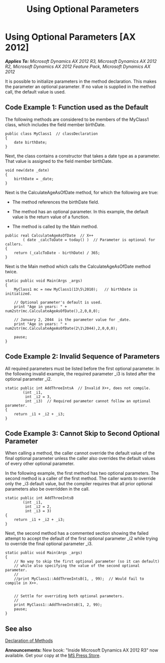 ﻿---
title: Using Optional Parameters
TOCTitle: Using Optional Parameters
ms:assetid: 321a02a8-9862-448e-aa1a-bec8b5b9d138
ms:mtpsurl: https://msdn.microsoft.com/en-us/library/Aa635503(v=AX.60)
ms:contentKeyID: 35241989
ms.date: 05/18/2015
mtps_version: v=AX.60
---

# Using Optional Parameters [AX 2012]


_**Applies To:** Microsoft Dynamics AX 2012 R3, Microsoft Dynamics AX 2012 R2, Microsoft Dynamics AX 2012 Feature Pack, Microsoft Dynamics AX 2012_

It is possible to initialize parameters in the method declaration. This makes the parameter an optional parameter. If no value is supplied in the method call, the default value is used.

## Code Example 1: Function used as the Default

The following methods are considered to be members of the MyClass1 class, which includes the field member birthDate.

    public class MyClass1  // classDeclaration
    {
        date birthDate;
    }

Next, the class contains a constructor that takes a date type as a parameter. That value is assigned to the field member birthDate.

    void new(date _date)
    {
        birthDate = _date;
    }

Next is the CalculateAgeAsOfDate method, for which the following are true:

  - The method references the birthDate field.

  - The method has an optional parameter. In this example, the default value is the return value of a function.

  - The method is called by the Main method.

<!-- end list -->

    public real CalculateAgeAsOfDate  // X++
            ( date _calcToDate = today() )  // Parameter is optional for callers.
    {
        return (_calcToDate - birthDate) / 365;
    }

Next is the Main method which calls the CalculateAgeAsOfDate method twice.

    static public void Main(Args _args)
    {
        MyClass1 mc = new MyClass1(13\5\2010);   // birthDate is initialized.
    
        // Optional parameter's default is used.
        print "Age in years: " + num2str(mc.CalculateAgeAsOfDate(),2,0,0,0);
    
        // January 2, 2044  is the parameter value for _date.
        print "Age in years: " + num2str(mc.CalculateAgeAsOfDate(2\1\2044),2,0,0,0);
    
        pause;
    }

## Code Example 2: Invalid Sequence of Parameters

All required parameters must be listed before the first optional parameter. In the following invalid example, the required parameter \_i3 is listed after the optional parameter \_i2.

    static public int AddThreeIntsA  // Invalid X++, does not compile.
            (int _i1,
             int _i2 = 3,
             int _i3)  // Required parameter cannot follow an optional parameter.
    {
        return _i1 + _i2 + _i3;
    }

## Code Example 3: Cannot Skip to Second Optional Parameter

When calling a method, the caller cannot override the default value of the final optional parameter unless the caller also overrides the default values of every other optional parameter.

In the following example, the first method has two optional parameters. The second method is a caller of the first method. The caller wants to override only the \_i3 default value, but the compiler requires that all prior optional parameters also be overridden in the call.

    static public int AddThreeIntsB
            (int _i1,
             int _i2 = 2,
             int _i3 = 3)
    {
        return _i1 + _i2 + _i3;
    }

Next, the second method has a commented section showing the failed attempt to accept the default of the first optional parameter \_i2 while trying to override the final optional parameter \_i3.

    static public void Main(Args _args)
    { 
        // No way to skip the first optional parameter (so it can default)
        // while also specifying the value of the second optional parameter.
        //
        //print MyClass1::AddThreeIntsB(1, , 99);  // Would fail to compile in X++.
    
    
        // Settle for overriding both optional parameters.
        //
        print MyClass1::AddThreeIntsB(1, 2, 99);
        pause;
    }

## See also

[Declaration of Methods](declaration-of-methods.md)

  
**Announcements:** New book: "Inside Microsoft Dynamics AX 2012 R3" now available. Get your copy at the [MS Press Store](https://www.microsoftpressstore.com/store/inside-microsoft-dynamics-ax-2012-r3-9780735685109).

